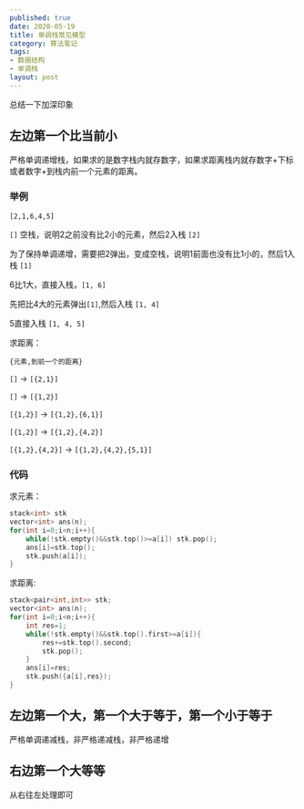 ```yaml
---
published: true
date: 2020-05-19
title: 单调栈常见模型
category: 算法笔记
tags:
- 数据结构
- 单调栈
layout: post
---
```

总结一下加深印象
<!--more-->

## 左边第一个比当前小

严格单调递增栈，如果求的是数字栈内就存数字，如果求距离栈内就存数字+下标或者数字+到栈内前一个元素的距离。

### 举例

`[2,1,6,4,5]`

`[]` 空栈，说明2之前没有比2小的元素，然后2入栈 `[2]`

为了保持单调递增，需要把2弹出，变成空栈，说明1前面也没有比1小的，然后1入栈 `[1]`

6比1大，直接入栈，`[1, 6]`

先把比4大的元素弹出`[1]`,然后入栈 `[1, 4]`

5直接入栈 `[1, 4, 5]`

求距离：

`{元素,到前一个的距离}`

`[]` -> `[{2,1}]`

`[]` -> `[{1,2}]`

`[{1,2}]` -> `[{1,2},{6,1}]`

`[{1,2}]` -> `[{1,2},{4,2}]`

`[{1,2},{4,2}]` -> `[{1,2},{4,2},{5,1}]`

### 代码

求元素：

```cpp
stack<int> stk
vector<int> ans(n);
for(int i=0;i<n;i++){
    while(!stk.empty()&&stk.top()>=a[i]) stk.pop();
    ans[i]=stk.top();
    stk.push(a[i]);
}
```

求距离:

```cpp
stack<pair<int,int>> stk;
vector<int> ans(n);
for(int i=0;i<n;i++){
    int res=1;
    while(!stk.empty()&&stk.top().first>=a[i]){
        res+=stk.top().second;
        stk.pop();
    }
    ans[i]=res;
    stk.push({a[i],res});
}
```

## 左边第一个大，第一个大于等于，第一个小于等于

严格单调递减栈，非严格递减栈，非严格递增

## 右边第一个大等等

从右往左处理即可
